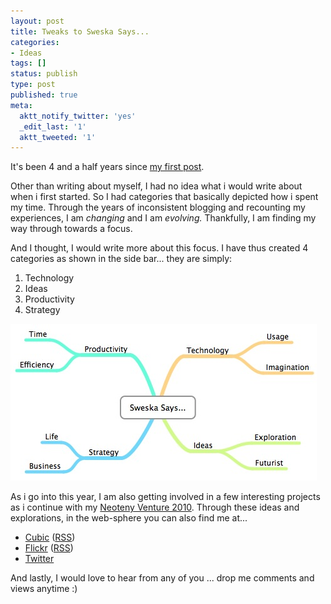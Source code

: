 ```yaml
---
layout: post
title: Tweaks to Sweska Says...
categories:
- Ideas
tags: []
status: publish
type: post
published: true
meta:
  aktt_notify_twitter: 'yes'
  _edit_last: '1'
  aktt_tweeted: '1'
---
```

It's been 4 and a half years since <a class="vt-p" href="/this-is-the-start/">my first post</a>.

Other than writing about myself, I had no idea what i would write about when i first started. So I had categories that basically depicted how i spent my time. Through the years of inconsistent blogging and recounting my experiences, I am <em>changing</em> and I am <em>evolving.</em> Thankfully, I am finding my way through towards a focus.

And I thought, I would write more about this focus. I have thus created 4 categories as shown in the side bar... they are simply:
<ol>
	<li>Technology</li>
	<li>Ideas</li>
	<li>Productivity</li>
	<li>Strategy</li>
</ol>
<img class="aligncenter size-full wp-image-633" src="/img/categories.jpg" alt="" />

As i go into this year, I am also getting involved in a few interesting projects as i continue with my <a class="vt-p" href="/neoteny-venture-2010/">Neoteny Venture 2010</a>. Through these ideas and explorations, in the web-sphere you can also find me at...
<div>
<ul>
	<li><a class="vt-p" href="http://cubic.chinnee.net/">Cubic</a> (<a class="vt-p" href="http://feeds.feedburner.com/CubicByChinnee">RSS</a>)</li>
	<li><a class="vt-p" href="http://www.flickr.com/photos/sweska/">Flickr</a> (<a class="vt-p" href="http://api.flickr.com/services/feeds/photos_public.gne?id=57773342@N00&amp;lang=en-us&amp;format=rss_200">RSS</a>)</li>
	<li><a class="vt-p" href="http://twitter.com/sayanee_">Twitter</a></li>
</ul>
And lastly, I would love to hear from any of you ... drop me comments and views anytime :)

</div>
